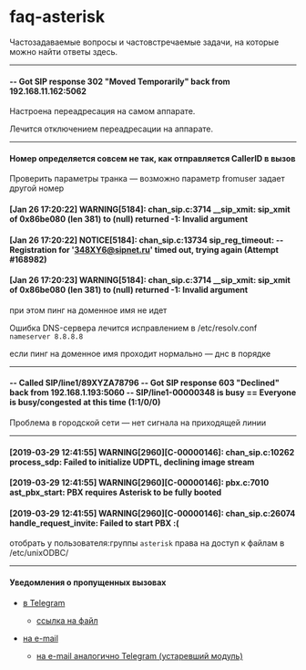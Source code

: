 # faq-asterisk

Частозадаваемые вопросы и частовстречаемые задачи, на которые можно найти ответы здесь.

---

####     -- Got SIP response 302 "Moved Temporarily" back from 192.168.11.162:5062

Настроена переадресация на самом аппарате.

Лечится отключением переадресации на аппарате.

---

#### Номер определяется совсем не так, как отправляется CallerID в вызов

Проверить параметры транка — возможно параметр fromuser задает другой номер

#### [Jan 26 17:20:22] WARNING[5184]: chan_sip.c:3714 \__sip_xmit: sip_xmit of 0x86be080 (len 381) to (null) returned -1: Invalid argument
#### [Jan 26 17:20:22] NOTICE[5184]: chan_sip.c:13734 sip_reg_timeout:    -- Registration for '348XY6@sipnet.ru' timed out, trying again (Attempt #168982)
#### [Jan 26 17:20:23] WARNING[5184]: chan_sip.c:3714 \__sip_xmit: sip_xmit of 0x86be080 (len 381) to (null) returned -1: Invalid argument

при этом пинг на доменное имя не идет

Ошибка DNS-сервера
лечится исправлением в /etc/resolv.conf
`nameserver 8.8.8.8`

если пинг на доменное имя проходит нормально — днс в порядке

---

#### -- Called SIP/line1/89XYZA78796     -- Got SIP response 603 "Declined" back from 192.168.1.193:5060     -- SIP/line1-00000348 is busy   == Everyone is busy/congested at this time (1:1/0/0)

Проблема в городской сети — нет сигнала на приходящей линии

---

#### [2019-03-29 12:41:55] WARNING[2960][C-00000146]: chan_sip.c:10262 process_sdp: Failed to initialize UDPTL, declining image stream
#### [2019-03-29 12:41:55] WARNING[2960][C-00000146]: pbx.c:7010 ast_pbx_start: PBX requires Asterisk to be fully booted
#### [2019-03-29 12:41:55] WARNING[2960][C-00000146]: chan_sip.c:26074 handle_request_invite: Failed to start PBX :(

отобрать у пользователя:группы `asterisk` права на доступ к файлам в /etc/unixODBC/

---

#### Уведомления о пропущенных вызовах

* [в Telegram](https://wiki.merionet.ru/ip-telephoniya/63/modul-integracii-s-telegram-v-freepbx/)
  - [ссылка на файл](files/missedcallnotify-0.1.1-fix.tar.gz)

* [на e-mail](https://habr.com/ru/post/463829/)
  - [на e-mail аналогично Telegram (устаревший модуль)](https://github.com/FreePBX-ContributedModules/missedcallnotify)
